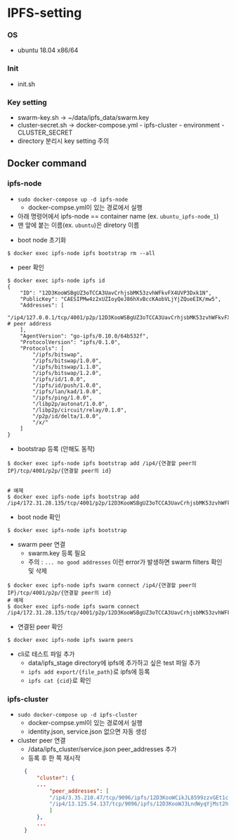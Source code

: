 # IPFS-setting
### OS
- ubuntu 18.04 x86/64

### Init 
- init.sh

### Key setting 
- swarm-key.sh -> ~/data/ipfs_data/swarm.key
- cluster-secret.sh -> docker-compose.yml - ipfs-cluster - environment - CLUSTER_SECRET
- directory 분리시 key setting 주의

## Docker command
### ipfs-node
- `sudo docker-compose up -d ipfs-node`
  - docker-compse.yml이 있는 경로에서 실행
- 아래 명령어에서 ipfs-node == container name (ex. `ubuntu_ipfs-node_1`)
- 맨 앞에 붙는 이름(ex. `ubuntu`)은 diretory 이름
  
* boot node 초기화
```shell
$ docker exec ipfs-node ipfs bootstrap rm --all
```

* peer 확인
```shell
$ docker exec ipfs-node ipfs id
{
	"ID": "12D3KooWSBgUZ3oTCCA3UavCrhjsbMK53zvhWFkvFX4UVP3Dxk1N",
	"PublicKey": "CAESIPMw4z2xUZIoyQeJ86hXvBccKAobVLjYjZQueEIK/mw5",
	"Addresses": [
		"/ip4/127.0.0.1/tcp/4001/p2p/12D3KooWSBgUZ3oTCCA3UavCrhjsbMK53zvhWFkvFX4UVP3Dxk1N" # peer address
	],
	"AgentVersion": "go-ipfs/0.10.0/64b532f",
	"ProtocolVersion": "ipfs/0.1.0",
	"Protocols": [
		"/ipfs/bitswap",
		"/ipfs/bitswap/1.0.0",
		"/ipfs/bitswap/1.1.0",
		"/ipfs/bitswap/1.2.0",
		"/ipfs/id/1.0.0",
		"/ipfs/id/push/1.0.0",
		"/ipfs/lan/kad/1.0.0",
		"/ipfs/ping/1.0.0",
		"/libp2p/autonat/1.0.0",
		"/libp2p/circuit/relay/0.1.0",
		"/p2p/id/delta/1.0.0",
		"/x/"
	]
}
```

* bootstrap 등록 (안해도 동작)
```shell
$ docker exec ipfs-node ipfs bootstrap add /ip4/{연결할 peer의 IP}/tcp/4001/p2p/{연결할 peer의 id}


# 예제
$ docker exec ipfs-node ipfs bootstrap add /ip4/172.31.28.135/tcp/4001/p2p/12D3KooWSBgUZ3oTCCA3UavCrhjsbMK53zvhWFkvFX4UVP3Dxk1N                                      
```

* boot node 확인
```shell
$ docker exec ipfs-node ipfs bootstrap
```

* swarm peer 연결
  * swarm.key 등록 필요
  * 주의 : `... no good addresses` 이런 error가 발생하면 swarm filters 확인 및 삭제
```shell
$ docker exec ipfs-node ipfs swarm connect /ip4/{연결할 peer의 IP}/tcp/4001/p2p/{연결할 peer의 id}
# 예제
$ docker exec ipfs-node ipfs swarm connect /ip4/172.31.28.135/tcp/4001/p2p/12D3KooWSBgUZ3oTCCA3UavCrhjsbMK53zvhWFkvFX4UVP3Dxk1N                                      
```

* 연결된 peer 확인
```shell
$ docker exec ipfs-node ipfs swarm peers
```

* cli로 테스트 파일 추가
  - data/ipfs_stage directory에 ipfs에 추가하고 싶은 test 파일 추가
  - `ipfs add export/{file_path}`로 ipfs에 등록
  - `ipfs cat {cid}`로 확인
  
### ipfs-cluster
- `sudo docker-compose up -d ipfs-cluster`
  - docker-compse.yml이 있는 경로에서 실행
  - identity.json, service.json 없으면 자동 생성
- cluster peer 연결
  - /data/ipfs_cluster/service.json peer_addresses 추가
  - 등록 후 한 쪽 재시작
  ```json
    {
        "cluster": {
        ...
            "peer_addresses": [
            "/ip4/3.35.210.47/tcp/9096/ipfs/12D3KooWCikJL8599zzvGEt1cujK5CbBoei8vHRThDWE6gJqJB6Z",
            "/ip4/13.125.54.137/tcp/9096/ipfs/12D3KooWJ3LndWyqYjMst2hHauY1NjcT1KEzDhHsreWx32mhtXSo"
            ]
        },
        ...
    }
  ```
